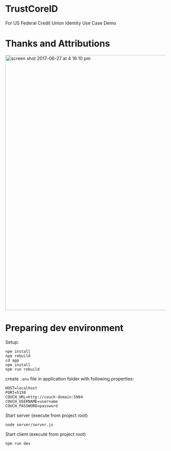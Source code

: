 # TrustCoreID
For US Federal Credit Union Identity Use Case Demo  

# Thanks and Attributions

<img width="801" alt="screen shot 2017-06-27 at 4 16 10 pm" src="https://user-images.githubusercontent.com/2357755/27608080-1e7c4992-5b54-11e7-9b0b-c0cebf699c8b.png">

# Preparing dev environment

Setup:

```
npm install
npm rebuild
cd app
npm install
npm run rebuild
```

create `.env` file in application folder with following properties:
```
HOST=localhost
PORT=5150
COUCH_URL=http://couch-domain:5984
COUCH_USERNAME=username
COUCH_PASSWORD=password
```


Start server (execute from project root)
```
node server/server.js
```

Start client (execute from project root)
```
npm run dev
```



